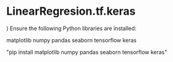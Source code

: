 # LinearRegresion.tf.keras

) 
Ensure the following Python libraries are installed:

matplotlib
numpy
pandas
seaborn
tensorflow
keras



"pip install matplotlib numpy pandas seaborn tensorflow keras"


